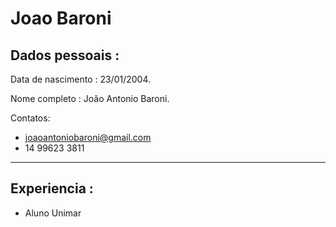 # Joao Baroni 

## Dados pessoais :

Data de nascimento : 23/01/2004.

Nome completo : João Antonio Baroni.

Contatos:
  - joaoantoniobaroni@gmail.com
  - 14 99623 3811

---

## Experiencia :

- Aluno Unimar
